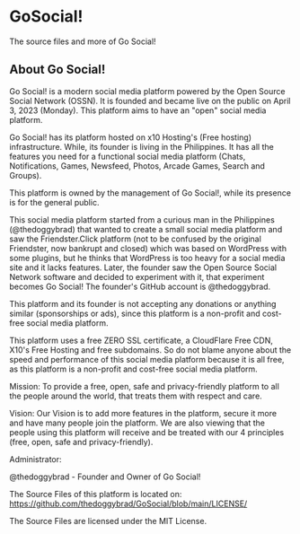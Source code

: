 # GoSocial!
The source files and more of Go Social!

## About Go Social!
Go Social! is a modern social media platform powered by the Open Source Social Network (OSSN). It is founded and became live on the public on April 3, 2023 (Monday). This platform aims to have an "open" social media platform.

Go Social! has its platform hosted on x10 Hosting's (Free hosting) infrastructure. While, its founder is living in the Philippines. It has all the features you need for a functional social media platform (Chats, Notifications, Games, Newsfeed, Photos, Arcade Games, Search and Groups).

This platform is owned by the management of Go Social!, while its presence is for the general public.

This social media platform started from a curious man in the Philippines (@thedoggybrad) that wanted to create a small social media platform and saw the Friendster.Click platform (not to be confused by the original Friendster, now bankrupt and closed) which was based on WordPress with some plugins, but he thinks that WordPress is too heavy for a social media site and it lacks features. Later, the founder saw the Open Source Social Network software and decided to experiment with it, that experiment becomes Go Social! The founder's GitHub account is @thedoggybrad.

This platform and its founder is not accepting any donations or anything similar (sponsorships or ads), since this platform is a non-profit and cost-free social media platform.

This platform uses a free ZERO SSL certificate, a CloudFlare Free CDN, X10's Free Hosting and free subdomains. So do not blame anyone about the speed and performance of this social media platform because it is all free, as this platform is a non-profit and cost-free social media platform.

Mission: To provide a free, open, safe and privacy-friendly platform to all the people around the world, that treats them with respect and care.

Vision: Our Vision is to add more features in the platform, secure it more and have many people join the platform. We are also viewing that the people using this platform will receive and be treated with our 4 principles (free, open, safe and privacy-friendly).

Administrator:

@thedoggybrad - Founder and Owner of Go Social!

The Source Files of this platform is located on: https://github.com/thedoggybrad/GoSocial/blob/main/LICENSE/

The Source Files are licensed under the MIT License.
